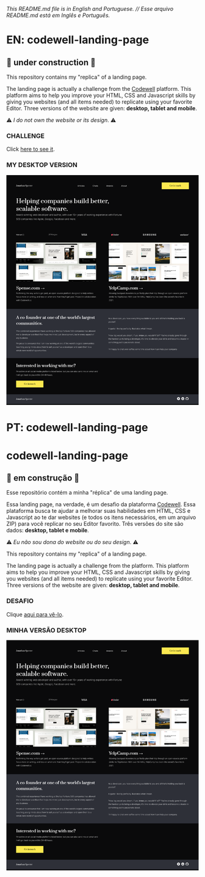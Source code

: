 _This README.md file is in English and Portuguese. // Esse arquivo README.md está em Inglês e Português._

# EN: codewell-landing-page

## 🚧 under construction 🚧
This repository contains my "replica" of a landing page.

The landing page is actually a challenge from the [Codewell](https://www.codewell.cc/) platform. This platform aims to help you improve your HTML, CSS and Javascript skills by giving you websites (and all items needed) to replicate using your favorite Editor. Three versions of the website are given: **desktop, tablet and mobile**.

⚠️ _I do not own the website or its design_. ⚠️

### CHALLENGE
Click [here to see it](https://www.codewell.cc/challenges/web-developer-portfolio--617d4897a383e41090a3e46f).

### MY DESKTOP VERSION
![my desktop replica version of a landing page from the Codewell platform challenge](printscreen_BC_desktop_version.png)


# PT: codewell-landing-page

# codewell-landing-page

## 🚧 em construção 🚧
Esse repositório contém a minha "réplica" de uma landing page.

Essa landing page, na verdade, é um desafio da plataforma [Codewell](https://www.codewell.cc/). Essa plataforma busca te ajudar a melhorar suas habilidades em HTML, CSS e Javascript ao te dar websites (e todos os itens necessários, em um arquivo ZIP) para você replicar no seu Editor favorito. Três versões do site são dados: **desktop, tablet e mobile**. 

⚠️ _Eu não sou dona do website ou do seu design_. ⚠️


This repository contains my "replica" of a landing page.

The landing page is actually a challenge from the  platform. This platform aims to help you improve your HTML, CSS and Javascript skills by giving you websites (and all items needed) to replicate using your favorite Editor. Three versions of the website are given: **desktop, tablet and mobile**.

### DESAFIO
Clique [aqui para vê-lo](https://www.codewell.cc/challenges/web-developer-portfolio--617d4897a383e41090a3e46f).

### MINHA VERSÃO DESKTOP
![my desktop replica version of a landing page from the Codewell platform challenge](printscreen_BC_desktop_version.png)

